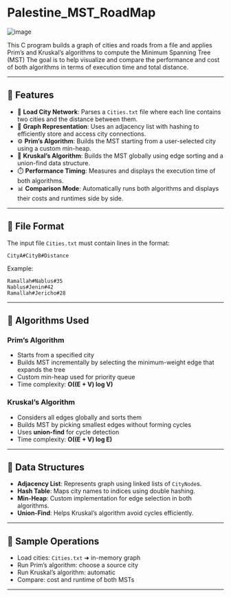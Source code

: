 # Palestine_MST_RoadMap

![image](https://github.com/user-attachments/assets/20db223d-30b3-42f1-ae9f-a04fba9c66f0)

This C program builds a graph of cities and roads from a file and applies Prim’s and Kruskal’s algorithms to compute the Minimum Spanning Tree (MST)
 The goal is to help visualize and compare the performance and cost of both algorithms in terms of execution time and total distance.

---

## 🚦 Features

- 📁 **Load City Network**: Parses a `Cities.txt` file where each line contains two cities and the distance between them.
- 🌉 **Graph Representation**: Uses an adjacency list with hashing to efficiently store and access city connections.
- ⚙️ **Prim’s Algorithm**: Builds the MST starting from a user-selected city using a custom min-heap.
- 🧩 **Kruskal’s Algorithm**: Builds the MST globally using edge sorting and a union-find data structure.
- ⏱️ **Performance Timing**: Measures and displays the execution time of both algorithms.
- 📊 **Comparison Mode**: Automatically runs both algorithms and displays their costs and runtimes side by side.

---

## 📘 File Format

The input file `Cities.txt` must contain lines in the format:

```
CityA#CityB#Distance
```

Example:

```
Ramallah#Nablus#35
Nablus#Jenin#42
Ramallah#Jericho#28
```

---

## 🧠 Algorithms Used

### Prim’s Algorithm
- Starts from a specified city
- Builds MST incrementally by selecting the minimum-weight edge that expands the tree
- Custom min-heap used for priority queue
- Time complexity: **O((E + V) log V)**

### Kruskal’s Algorithm
- Considers all edges globally and sorts them
- Builds MST by picking smallest edges without forming cycles
- Uses **union-find** for cycle detection
- Time complexity: **O((E + V) log E)**

---

## 📂 Data Structures

- **Adjacency List**: Represents graph using linked lists of `CityNode`s.
- **Hash Table**: Maps city names to indices using double hashing.
- **Min-Heap**: Custom implementation for edge selection in both algorithms.
- **Union-Find**: Helps Kruskal’s algorithm avoid cycles efficiently.

---

## 🧪 Sample Operations

- Load cities: `Cities.txt` ➜ in-memory graph
- Run Prim’s algorithm: choose a source city
- Run Kruskal’s algorithm: automatic
- Compare: cost and runtime of both MSTs

---
